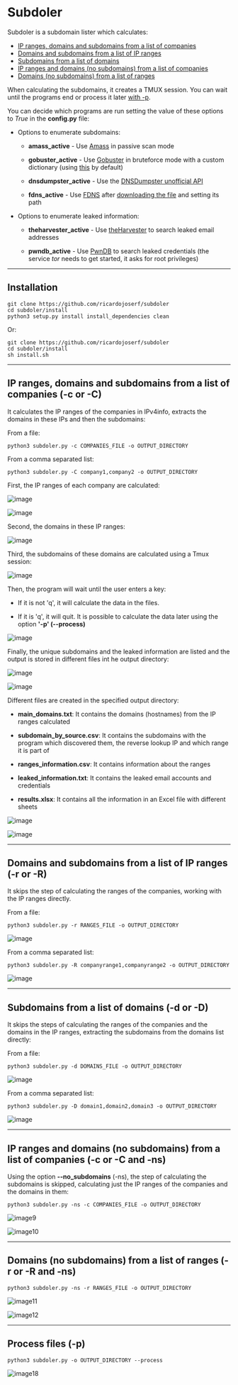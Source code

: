 # Subdoler

Subdoler is a subdomain lister which calculates:

- [IP ranges, domains and subdomains from a list of companies](#1)
- [Domains and subdomains from a list of IP ranges](#2)
- [Subdomains from a list of domains](#3)
- [IP ranges and domains (no subdomains) from a list of companies](#4) 
- [Domains (no subdomains) from a list of ranges](#5)


When calculating the subdomains, it creates a TMUX session. You can wait until the programs end or process it later [with -p](#6).

You can decide which programs are run setting the value of these options to *True* in the **config.py** file:

* Options to enumerate subdomains:

    * **amass_active** - Use [Amass](https://github.com/OWASP/Amass) in passive scan mode

    * **gobuster_active** - Use [Gobuster](https://github.com/OJ/gobuster) in bruteforce mode with a custom dictionary (using [this](https://github.com/danielmiessler/SecLists) by default)

    * **dnsdumpster_active** - Use the [DNSDumpster unofficial API](https://github.com/PaulSec/API-dnsdumpster.com)

    * **fdns_active** - Use [FDNS](https://opendata.rapid7.com/sonar.fdns_v2/) after [downloading the file](https://opendata.rapid7.com/sonar.fdns_v2/) and setting its path

* Options to enumerate leaked information:

    * **theharvester_active** - Use [theHarvester](https://github.com/laramies/theHarvester) to search leaked email addresses

    * **pwndb_active** - Use [PwnDB](https://github.com/davidtavarez/pwndb) to search leaked credentials (the service *tor* needs to get started, it asks for root privileges)

---------------------------------------------

## Installation

```
git clone https://github.com/ricardojoserf/subdoler
cd subdoler/install
python3 setup.py install install_dependencies clean
```

Or:

```
git clone https://github.com/ricardojoserf/subdoler
cd subdoler/install
sh install.sh
```

---------------------------------------------

##  <a name="1"></a>IP ranges, domains and subdomains from a list of companies (**-c** or **-C**)

It calculates the IP ranges of the companies in IPv4info, extracts the domains in these IPs and then the subdomains: 

From a file:

```
python3 subdoler.py -c COMPANIES_FILE -o OUTPUT_DIRECTORY 
```

From a comma separated list:

```
python3 subdoler.py -C company1,company2 -o OUTPUT_DIRECTORY 
```

First, the IP ranges of each company are calculated:

![image](https://i.imgur.com/0ZvkCDJ.jpg)

![image](https://i.imgur.com/2Rg2loR.jpg)

Second, the domains in these IP ranges:

![image](https://i.imgur.com/gfzL17w.jpg)

Third, the subdomains of these domains are calculated using a Tmux session:

![image](https://i.imgur.com/AVJBX1c.jpg)

Then, the program will wait until the user enters a key:

- If it is not 'q', it will calculate the data in the files.

- If it is 'q', it will quit. It is possible to calculate the data later using the option **'-p' (--process)**

![image](https://i.imgur.com/Oi2Ef3r.jpg)


Finally, the unique subdomains and the leaked information are listed and the output is stored in different files int he output directory:

![image](https://i.imgur.com/WWqpKhj.jpg)


![image](https://i.imgur.com/dfKYMvF.jpg)


Different files are created in the specified output directory:

- **main_domains.txt**: It contains the domains (hostnames) from the IP ranges calculated

- **subdomain_by_source.csv**: It contains the subdomains with the program which discovered them, the reverse lookup IP and which range it is part of

- **ranges_information.csv**: It contains information about the ranges

- **leaked_information.txt**: It contains the leaked email accounts and credentials

- **results.xlsx**: It contains all the information in an Excel file with different sheets


![image](https://i.imgur.com/yhrsABb.jpg)

![image](https://i.imgur.com/Vv2S0i2.jpg)


---------------------------------------------

##  <a name="2"></a>Domains and subdomains from a list of IP ranges (**-r** or **-R**)


It skips the step of calculating the ranges of the companies, working with the IP ranges directly.

From a file:

```
python3 subdoler.py -r RANGES_FILE -o OUTPUT_DIRECTORY 
```

![image](https://i.imgur.com/9tGtJCA.jpg)


From a comma separated list:

```
python3 subdoler.py -R companyrange1,companyrange2 -o OUTPUT_DIRECTORY 
```

![image](https://i.imgur.com/JOOgVP1.jpg)

---------------------------------------------

## <a name="3"></a>Subdomains from a list of domains (**-d** or **-D**)


It skips the steps of calculating the ranges of the companies and the domains in the IP ranges, extracting the subdomains from the domains list directly:

From a file:

```
python3 subdoler.py -d DOMAINS_FILE -o OUTPUT_DIRECTORY 
```

![image](https://i.imgur.com/CbpcCqP.jpg)


From a comma separated list:

```
python3 subdoler.py -D domain1,domain2,domain3 -o OUTPUT_DIRECTORY 
```

![image](https://i.imgur.com/W3msnC0.jpg)


----------------------------------------------

## <a name="4"></a>IP ranges and domains (no subdomains) from a list of companies (**-c** or **-C** and **-ns**)

Using the option **--no_subdomains** (-ns), the step of calculating the subdomains is skipped, calculating just the IP ranges of the companies and the domains in them:

```
python3 subdoler.py -ns -c COMPANIES_FILE -o OUTPUT_DIRECTORY
```

![image9](https://i.imgur.com/RCjkUsS.jpg)

![image10](https://i.imgur.com/VRG2v8k.jpg)

---------------------------------------------

## <a name="5"></a>Domains (no subdomains) from a list of ranges (**-r** or **-R** and **-ns**)

```
python3 subdoler.py -ns -r RANGES_FILE -o OUTPUT_DIRECTORY 
```

![image11](https://i.imgur.com/FHiMeCl.jpg)

![image12](https://i.imgur.com/ApQ9mgI.jpg)

----------------------------------------------

## <a name="6"></a>Process files (**-p**)

```
python3 subdoler.py -o OUTPUT_DIRECTORY --process
```

![image18](https://i.imgur.com/Yi0nDa1.jpg)
